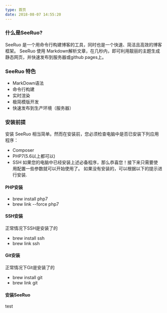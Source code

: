 ```yaml
---
type: 首页
date: 2018-08-07 14:55:20
---
```

### 什么是SeeRuo?
SeeRuo 是一个用命令行构建博客的工具，同时也是一个快速、简洁且高效的博客框架。 SeeRuo 使用 Markdown解析文章，在几秒内，即可利用靓丽的主题生成静态网页，并快速发布到服务器或github pages上。

### SeeRuo 特色
- MarkDown语法
- 命令行构建
- 实时渲染
- 极简模版开发
- 快速发布到生产环境（服务器）

### 安装前提
安装 SeeRuo 相当简单。然而在安装前，您必须检查电脑中是否已安装下列应用程序：
- Composer
- PHP7(5.6以上都可以)
- SSH
如果您的电脑中已经安装上述必备程序，那么恭喜您！接下来只需要使用配置一些参数就可以开始使用了。
如果没有安装的，可以根据以下的提示进行安装.

#### PHP安装
- brew install php7
- brew link --force php7

#### SSH安装
正常情况下SSH是安装了的
- brew install ssh
- brew link ssh

#### Git安装
正常情况下Git是安装了的
- brew install git
- brew link git

#### 安装SeeRuo
test